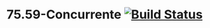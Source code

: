 # 75.59-Concurrente [![Build Status](https://travis-ci.org/fabi1816/75.59-Concurrente.svg?branch=master)](https://travis-ci.org/fabi1816/75.59-Concurrente)
